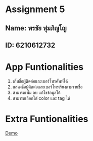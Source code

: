# Assignment 5

## Name: พรชัย พุ่มภิญโญ
## ID:  6210612732

# App Funtionalities
1. เก็บชื่อผู้ติดต่อและเบอร์โทรศัพท์ได้
2. แสดงชื่อผู้ติดต่อและเบอร์โทรเรียงตามรายชื่อ
3. สามารถเพิ่ม ลบ แก้ไขข้อมูลได้
4. สามารถเลือกใส่ color และ  tag ได้ 

# Extra Funtionalities


[Demo]()